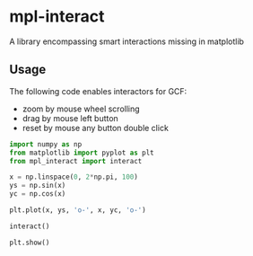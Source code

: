 # mpl-interact

A library encompassing smart interactions missing in matplotlib

## Usage

The following code enables interactors for GCF:

* zoom by mouse wheel scrolling
* drag by mouse left button
* reset by mouse any button double click

```python
import numpy as np
from matplotlib import pyplot as plt
from mpl_interact import interact

x = np.linspace(0, 2*np.pi, 100)
ys = np.sin(x)
yc = np.cos(x)

plt.plot(x, ys, 'o-', x, yc, 'o-')

interact()

plt.show()
```
